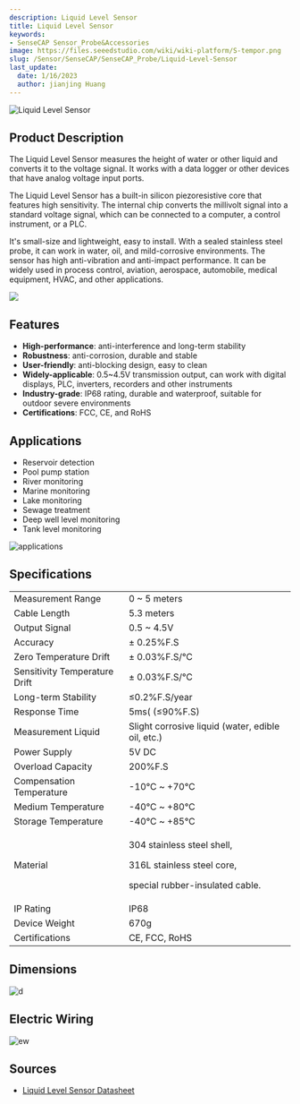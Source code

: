 ```yaml
---
description: Liquid Level Sensor
title: Liquid Level Sensor
keywords:
- SenseCAP Sensor_Probe&Accessories
image: https://files.seeedstudio.com/wiki/wiki-platform/S-tempor.png
slug: /Sensor/SenseCAP/SenseCAP_Probe/Liquid-Level-Sensor
last_update:
  date: 1/16/2023
  author: jianjing Huang
---
```


![Liquid Level Sensor](https://files.seeedstudio.com/wiki/Liquid_Level_Sensor/img/01_14_4.png)

## Product Description

The Liquid Level Sensor measures the height of water or other liquid and converts it to the voltage signal. It works with a data logger or other devices that have analog voltage input ports.

The Liquid Level Sensor has a built-in silicon piezoresistive core that features high sensitivity. The internal chip converts the millivolt signal into a standard voltage signal, which can be connected to a computer, a control instrument, or a PLC.

It's small-size and lightweight, easy to install. With a sealed stainless steel probe, it can work in water, oil, and mild-corrosive environments. The sensor has high anti-vibration and anti-impact performance. It can be widely used in process control, aviation, aerospace, automobile, medical equipment, HVAC, and other applications.

[![](https://files.seeedstudio.com/wiki/Seeed-WiKi/docs/images/300px-Get_One_Now_Banner-ragular.png)](https://www.seeedstudio.com/Liquid-Level-Sensor-p-4619.html)

## Features

* **High-performance**: anti-interference and long-term stability
* **Robustness**: anti-corrosion, durable and stable
* **User-friendly**: anti-blocking design, easy to clean
* **Widely-applicable**: 0.5~4.5V transmission output, can work with digital displays, PLC, inverters, recorders and other instruments
* **Industry-grade**: IP68 rating, durable and waterproof, suitable for outdoor severe environments
* **Certifications**: FCC, CE, and RoHS

## Applications

* Reservoir detection
* Pool pump station
* River monitoring
* Marine monitoring
* Lake monitoring
* Sewage treatment
* Deep well level monitoring
* Tank level monitoring

![applications](https://files.seeedstudio.com/wiki/Liquid_Level_Sensor/img/92d658aefc90480a607588f72f6f138.png)

## Specifications
<!-- <style type="text/css">
.tg  {border-collapse:collapse;border-spacing:0;}
.tg td{border-color:black;border-style:solid;border-width:1px;font-family:Arial, sans-serif;font-size:14px;
  overflow:hidden;padding:10px 5px;word-break:normal;}
.tg th{border-color:black;border-style:solid;border-width:1px;font-family:Arial, sans-serif;font-size:14px;
  font-weight:normal;overflow:hidden;padding:10px 5px;word-break:normal;}
.tg .tg-2fdn{border-color:#9b9b9b;text-align:left;vertical-align:top}
.tg .tg-e2cz{background-color:#9b9b9b;border-color:#9b9b9b;color:#ffffff;text-align:left;vertical-align:top}
</style> -->
<table class="tg" data-data-style="undefined;table-layout: fixed; width: 640px;">
<tbody>
<tr>
<td class="tg-h2xt"><span data-style="color: #000000;">Measurement Range</span></td>
<td class="tg-h2xt"><span data-style="color: #000000;" data-data-style="font-size: small;">0 ~ 5 meters</span></td>
</tr>
<tr>
<td class="tg-h2xt"><span data-style="color: #000000;" data-data-style="font-size: small;">Cable Length</span></td>
<td class="tg-h2xt"><span data-style="color: #000000;" data-data-style="font-size: small;">5.3 meters</span></td>
</tr>
<tr>
<td class="tg-h2xt"><span data-style="color: #000000;">Output Signal</span></td>
<td class="tg-h2xt"><span data-style="color: #000000;">0.5 ~ 4.5V</span></td>
</tr>
<tr>
<td class="tg-h2xt"><span data-style="color: #000000;">Accuracy</span></td>
<td class="tg-h2xt"><span data-style="color: #000000;">± 0.25%F.S</span></td>
</tr>
<tr>
<td class="tg-h2xt"><span data-style="color: #000000;">Zero Temperature Drift</span></td>
<td class="tg-h2xt"><span data-style="color: #000000;">± 0.03%F.S/℃</span></td>
</tr>
<tr>
<td class="tg-zdzz"><span data-style="color: #000000;">Sensitivity Temperature Drift</span></td>
<td class="tg-h2xt"><span data-style="color: #000000;">± 0.03%F.S/℃</span></td>
</tr>
<tr>
<td class="tg-h2xt"><span data-style="color: #000000;">Long-term Stability</span></td>
<td class="tg-h2xt"><span data-style="color: #000000;">≤0.2%F.S/year</span></td>
</tr>
<tr>
<td class="tg-h2xt"><span data-style="color: #000000;">Response Time</span></td>
<td class="tg-h2xt"><span data-style="color: #000000;">5ms( (≤90%F.S)</span></td>
</tr>
<tr>
<td class="tg-h2xt"><span data-style="color: #000000;">Measurement Liquid </span></td>
<td class="tg-h2xt"><span data-style="color: #000000;">Slight corrosive liquid (water, edible oil, etc.)</span></td>
</tr>
<tr>
<td class="tg-h2xt"><span data-style="color: #000000;">Power Supply</span></td>
<td class="tg-h2xt"><span data-style="color: #000000;">5V DC</span></td>
</tr>
<tr>
<td class="tg-h2xt"><span data-style="color: #000000;">Overload Capacity</span></td>
<td class="tg-h2xt"><span data-style="color: #000000;">200%F.S</span></td>
</tr>
<tr>
<td class="tg-h2xt"><span data-style="color: #000000;">Compensation Temperature</span></td>
<td class="tg-h2xt"><span data-style="color: #000000;">-10℃ ~ +70℃</span></td>
</tr>
<tr>
<td class="tg-h2xt"><span data-style="color: #000000;">Medium Temperature </span></td>
<td class="tg-h2xt"><span data-style="color: #000000;">-40℃ ~ +80℃</span></td>
</tr>
<tr>
<td class="tg-h2xt"><span data-style="color: #000000;">Storage Temperature</span></td>
<td class="tg-h2xt"><span data-style="color: #000000;">-40℃ ~ +85℃</span></td>
</tr>
<tr>
<td class="tg-h2xt"><span data-style="color: #000000;">Material</span></td>
<td class="tg-h2xt">
<p><span data-style="color: #000000;">304 stainless steel shell,</span></p>
<p><span data-style="color: #000000;">316L stainless steel core,</span></p>
<p><span data-style="color: #000000;">special rubber-insulated cable.</span></p>
</td>
</tr>
<tr>
<td class="tg-h2xt"><span data-style="color: #000000;">IP Rating</span></td>
<td class="tg-h2xt"><span data-style="color: #000000;">IP68</span></td>
</tr>
<tr>
<td class="tg-h2xt"><span data-style="color: #000000;">Device Weight</span></td>
<td class="tg-h2xt"><span data-style="color: #000000;">670g</span></td>
</tr>
<tr>
<td class="tg-h2xt"><span data-style="color: #000000;">Certifications </span></td>
<td class="tg-h2xt"><span data-style="color: #000000;">CE, FCC, RoHS</span></td>
</tr>
</tbody>
</table>

## Dimensions

![d](https://files.seeedstudio.com/wiki/Liquid_Level_Sensor/img/dimensions.PNG)

## Electric Wiring

![ew](https://files.seeedstudio.com/wiki/Liquid_Level_Sensor/img/WD.PNG)

## Sources

* [Liquid Level Sensor Datasheet](https://files.seeedstudio.com/products/314990619/res/Liquid%20Level%20Sensor-Datasheet.pdf)
